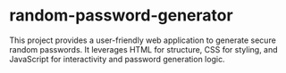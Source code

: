 # random-password-generator
This project provides a user-friendly web application to generate secure random passwords. It leverages HTML for structure, CSS for styling, and JavaScript for interactivity and password generation logic.
